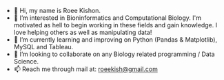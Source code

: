 - 👋 Hi, my name is Roee Kishon.
- 👀 I’m interested in Bioninformatics and Computational Biology. I'm motivated as hell to begin working in these fields and gain knowledge.
  I love helping others as well as manipulating data!
- 🌱 I’m currently learning and improving on Python (Pandas & Matplotlib), MySQL and Tableau.
- 💞️ I’m looking to collaborate on any Biology related programming / Data Science.
- 📫 Reach me through mail at: roeekish@gmail.com
